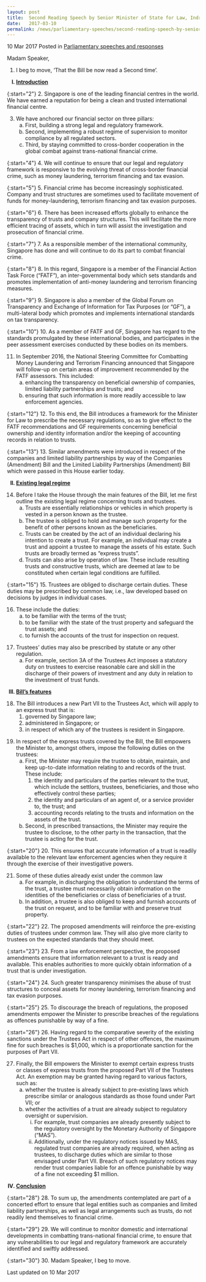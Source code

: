```yaml
---
layout: post
title:  Second Reading Speech by Senior Minister of State for Law, Indranee Rajah SC, on the Trustees (Amendment) Bill
date:   2017-03-10
permalink: /news/parliamentary-speeches/second-reading-speech-by-senior-minister-of-state-for-law--indra5
---
```




10 Mar 2017 Posted in [Parliamentary speeches and responses](/news/parliamentary-speeches)

Madam Speaker,

1. I beg to move, ‘That the Bill be now read a Second time’.

<ol style="list-style-type: upper-roman; font-weight:bold;">
<li><u>Introduction</u></li>
</ol>

{:start="2"}
2. Singapore is one of the leading financial centres in the world. We have earned a reputation for being a clean and trusted international financial centre.

<ol start="3">
<li>We have anchored our financial sector on three pillars:

<ol style="list-style-type: lower-alpha">
<li>First, building a strong legal and regulatory framework. </li>
<li>Second, implementing a robust regime of supervision to monitor compliance by all regulated sectors. </li>
<li>Third, by staying committed to cross-border cooperation in the global combat against trans-national financial crime. </li>
</ol>
</li>
</ol>


{:start="4"}
4. We will continue to ensure that our legal and regulatory framework is responsive to the evolving threat of cross-border financial crime, such as money laundering, terrorism financing and tax evasion.

{:start="5"}
5. Financial crime has become increasingly sophisticated. Company and trust structures are sometimes used to facilitate movement of funds for money-laundering, terrorism financing and tax evasion purposes.

{:start="6"}
6. There has been increased efforts globally to enhance the transparency of trusts and company structures. This will facilitate the more efficient tracing of assets, which in turn will assist the investigation and prosecution of financial crime.

{:start="7"}
7. As a responsible member of the international community, Singapore has done and will continue to do its part to combat financial crime.

{:start="8"}
8. In this regard, Singapore is a member of the Financial Action Task Force (“FATF”), an inter-governmental body which sets standards and promotes implementation of anti-money laundering and terrorism financing measures.

{:start="9"}
9. Singapore is also a member of the Global Forum on Transparency and Exchange of Information for Tax Purposes (or “GF”), a multi-lateral body which promotes and implements international standards on tax transparency.

{:start="10"}
10. As a member of FATF and GF, Singapore has regard to the standards promulgated by these international bodies, and participates in the peer assessment exercises conducted by these bodies on its members.

<ol start="11">
<li> In September 2016, the National Steering Committee for Combatting Money Laundering and Terrorism Financing announced that Singapore will follow-up on certain areas of improvement recommended by the FATF assessors. This included:
<ol style="list-style-type: lower-alpha">
<li>enhancing the transparency on beneficial ownership of companies, limited liability partnerships and trusts; and</li>
<li>  ensuring that such information is more readily accessible to law enforcement agencies.</li>
</ol>
</li>
</ol>


{:start="12"}
12. To this end, the Bill introduces a framework for the Minister for Law to prescribe the necessary regulations, so as to give effect to the FATF recommendations and GF requirements concerning beneficial ownership and identity information and/or the keeping of accounting records in relation to trusts.

{:start="13"}
13. Similar amendments were introduced in respect of the companies and limited liability partnerships by way of the Companies (Amendment) Bill and the Limited Liability Partnerships (Amendment) Bill which were passed in this House earlier today.

<ol start="2" style="list-style-type: upper-roman; font-weight:bold;">
<li><u>Existing legal regime</u></li>
</ol>

<ol start="14">
<li>Before I take the House through the main features of the Bill, let me first outline the existing legal regime concerning trusts and trustees.

<ol style="list-style-type: lower-alpha">

<li>Trusts are essentially relationships or vehicles in which property is vested in a person known as the trustee. </li>
<li>The trustee is obliged to hold and manage such property for the benefit of other persons known as the beneficiaries. </li>
<li>Trusts can be created by the act of an individual declaring his intention to create a trust. For example, an individual may create a trust and appoint a trustee to manage the assets of his estate. Such trusts are broadly termed as “express trusts”. </li>
<li>Trusts can also arise by operation of law. These include resulting trusts and constructive trusts, which are deemed at law to be constituted when certain legal conditions are fulfilled. </li>

</ol>

</li>
</ol>

{:start="15"}
15. Trustees are obliged to discharge certain duties. These duties may be prescribed by common law, i.e., law developed based on decisions by judges in individual cases.


<ol start="16">
<li> These include the duties:

<ol style="list-style-type: lower-alpha">
<li>to be familiar with the terms of the trust; </li>
<li>to be familiar with the state of the trust property and safeguard the trust assets; and </li>
<li>to furnish the accounts of the trust for inspection on request. </li>
</ol>

</li>
</ol>

<ol start="17">
<li>Trustees’ duties may also be prescribed by statute or any other regulation.

<ol style="list-style-type: lower-alpha">
<li>For example, section 3A of the Trustees Act imposes a statutory duty on trustees to exercise reasonable care and skill in the discharge of their powers of investment and any duty in relation to the investment of trust funds.</li>
</ol>
</li>
</ol>


<ol start="3" style="list-style-type: upper-roman; font-weight:bold;">
<li><u>Bill’s features</u></li>
</ol>

<ol start="18">
<li>The Bill introduces a new Part VII to the Trustees Act, which will apply to an express trust that is:

<ol>
<li> governed by Singapore law;</li>
<li> administered in Singapore; or</li>
<li>in respect of which any of the trustees is resident in Singapore.</li>
</ol>
</li>
</ol>

<ol start="19">
<li>In respect of the express trusts covered by the Bill, the Bill empowers the Minister to, amongst others, impose the following duties on the trustees:

<ol style="list-style-type: lower-alpha">
<li>First, the Minister may require the trustee to obtain, maintain, and keep up-to-date information relating to and records of the trust. These include:

<ol>
<li>the identity and particulars of the parties relevant to the trust, which include the settlors, trustees, beneficiaries, and those who effectively control these parties;</li>
<li>the identity and particulars of an agent of, or a service provider to, the trust; and</li>
<li> accounting records relating to the trusts and information on the assets of the trust.</li>
</ol>

</li>
<li> Second, in prescribed transactions, the Minister may require the trustee to disclose, to the other party in the transaction, that the trustee is acting for the trust.</li>
</ol>

</li>
</ol>

{:start="20"}
20. This ensures that accurate information of a trust is readily available to the relevant law enforcement agencies when they require it through the exercise of their investigative powers.


<ol start="21">
<li>Some of these duties already exist under the common law


<ol style="list-style-type: lower-alpha">
<li> For example, in discharging the obligation to understand the terms of the trust, a trustee must necessarily obtain information on the identities of the beneficiaries or class of beneficiaries of a trust.</li>
<li>  In addition, a trustee is also obliged to keep and furnish accounts of the trust on request, and to be familiar with and preserve trust property.</li>
</ol>
</li>
</ol>


{:start="22"}
22. The proposed amendments will reinforce the pre-existing duties of trustees under common law. They will also give more clarity to trustees on the expected standards that they should meet.

{:start="23"}
23. From a law enforcement perspective, the proposed amendments ensure that information relevant to a trust is ready and available. This enables authorities to more quickly obtain information of a trust that is under investigation.

{:start="24"}
24. Such greater transparency minimises the abuse of trust structures to conceal assets for money laundering, terrorism financing and tax evasion purposes.

{:start="25"}
25. To discourage the breach of regulations, the proposed amendments empower the Minister to prescribe breaches of the regulations as offences punishable by way of a fine.

{:start="26"}
26. Having regard to the comparative severity of the existing sanctions under the Trustees Act in respect of other offences, the maximum fine for such breaches is $1,000, which is a proportionate sanction for the purposes of Part VII.


<ol start="27">
<li> Finally, the Bill empowers the Minister to exempt certain express trusts or classes of express trusts from the proposed Part VII of the Trustees Act. An exemption may be granted having regard to various factors, such as:

<ol style="list-style-type: lower-alpha">
<li>  whether the trustee is already subject to pre-existing laws which prescribe similar or analogous standards as those found under Part VII; or</li>
<li>  whether the activities of a trust are already subject to regulatory oversight or supervision.

<ol style="list-style-type: lower-roman">
<li> For example, trust companies are already presently subject to the regulatory oversight by the Monetary Authority of Singapore (“MAS”).</li>
<li>   Additionally, under the regulatory notices issued by MAS, regulated trust companies are already required, when acting as trustees, to discharge duties which are similar to those envisaged under Part VII. Breach of such regulatory notices may render trust companies liable for an offence punishable by way of a fine not exceeding $1 million.</li>
</ol>

</li>
</ol>

</li>
</ol>


<ol start="4" style="list-style-type: upper-roman; font-weight:bold;">
<li><u>Conclusion</u></li>
</ol>


{:start="28"}
28. To sum up, the amendments contemplated are part of a concerted effort to ensure that legal entities such as companies and limited liability partnerships, as well as legal arrangements such as trusts, do not readily lend themselves to financial crime.

{:start="29"}
29. We will continue to monitor domestic and international developments in combatting trans-national financial crime, to ensure that any vulnerabilities to our legal and regulatory framework are accurately identified and swiftly addressed.

{:start="30"}
30. Madam Speaker, I beg to move.


<p class="right-side-updated">Last updated on 10 Mar 2017</p> 
